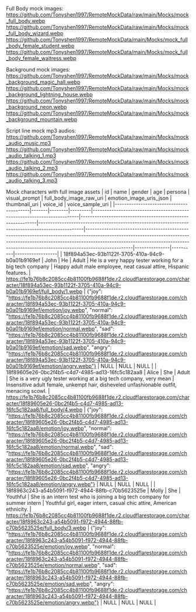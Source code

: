 Full Body mock images:
https://github.com/Tonyshen1997/RemoteMockData/raw/main/Mocks/mock_full_body.webp
https://github.com/Tonyshen1997/RemoteMockData/raw/main/Mocks/mock_full_body_wizard.webp
https://github.com/Tonyshen1997/RemoteMockData/main/Mocks/mock_full_body_female_student.webp
https://github.com/Tonyshen1997/RemoteMockData/main/Mocks/mock_full_body_female_waitress.webp

Background mock images:
https://github.com/Tonyshen1997/RemoteMockData/raw/main/Mocks/mock_background_magic_hall.webp
https://github.com/Tonyshen1997/RemoteMockData/raw/main/Mocks/mock_background_lightning_house.webp
https://github.com/Tonyshen1997/RemoteMockData/raw/main/Mocks/mock_background_neon.webp
https://github.com/Tonyshen1997/RemoteMockData/raw/main/Mocks/mock_background_mountain.webp

Script line mock mp3 audios:
https://github.com/Tonyshen1997/RemoteMockData/raw/main/Mocks/mock_audio_music.mp3
https://github.com/Tonyshen1997/RemoteMockData/raw/main/Mocks/mock_audio_talking_1.mp3
https://github.com/Tonyshen1997/RemoteMockData/raw/main/Mocks/mock_audio_talking_2.mp3
https://github.com/Tonyshen1997/RemoteMockData/raw/main/Mocks/mock_audio_talking_3.mp3



Mock characters with full image assets
| id                                      | name  | gender | age     | persona                                                                 | visual_prompt                                             | full_body_image_raw_uri                                                                 | emotion_image_uris_json                                                                                                                                                                                                                                    | thumbnail_uri | voice_id | voice_sample_uri |
|-----------------------------------------|-------|--------|---------|------------------------------------------------------------------------|-----------------------------------------------------------|-------------------------------------------------------------------------------------------------|--------------------------------------------------------------------------------------------------------------------------------------------------------------------------------------------------------------------------------------------------------------|---------------|----------|------------------|
| 18f894a53ec-93b1122f-3705-410a-94c9-b0a01b9169ef | John  | He     | Adult  | He is a very happy tester working for a big tech company               | Happy adult male employee, neat casual attire, Hispanic features. | https://fe1b76b8c2085cc4b81100fb9688f1de.r2.cloudflarestorage.com/character/18f894a53ec-93b1122f-3705-410a-94c9-b0a01b9169ef/full_body/1.webp | {"joy": "https://fe1b76b8c2085cc4b81100fb9688f1de.r2.cloudflarestorage.com/character/18f894a53ec-93b1122f-3705-410a-94c9-b0a01b9169ef/emotion/joy.webp", "normal": "https://fe1b76b8c2085cc4b81100fb9688f1de.r2.cloudflarestorage.com/character/18f894a53ec-93b1122f-3705-410a-94c9-b0a01b9169ef/emotion/normal.webp", "sad": "https://fe1b76b8c2085cc4b81100fb9688f1de.r2.cloudflarestorage.com/character/18f894a53ec-93b1122f-3705-410a-94c9-b0a01b9169ef/emotion/sad.webp", "angry": "https://fe1b76b8c2085cc4b81100fb9688f1de.r2.cloudflarestorage.com/character/18f894a53ec-93b1122f-3705-410a-94c9-b0a01b9169ef/emotion/angry.webp"} | NULL          | NULL     | NULL             |
| 18f89605e26-0bc2f4b5-c4d7-4985-ad13-16fc5c182aa8 | Alice | She    | Adult  | She is a very ugly tester working at a big tech company, very mean     | Insensitive adult female, unkempt hair, disheveled unfashionable outfit, menacing scowl. | https://fe1b76b8c2085cc4b81100fb9688f1de.r2.cloudflarestorage.com/character/18f89605e26-0bc2f4b5-c4d7-4985-ad13-16fc5c182aa8/full_body/4.webp | {"joy": "https://fe1b76b8c2085cc4b81100fb9688f1de.r2.cloudflarestorage.com/character/18f89605e26-0bc2f4b5-c4d7-4985-ad13-16fc5c182aa8/emotion/joy.webp", "normal": "https://fe1b76b8c2085cc4b81100fb9688f1de.r2.cloudflarestorage.com/character/18f89605e26-0bc2f4b5-c4d7-4985-ad13-16fc5c182aa8/emotion/normal.webp", "sad": "https://fe1b76b8c2085cc4b81100fb9688f1de.r2.cloudflarestorage.com/character/18f89605e26-0bc2f4b5-c4d7-4985-ad13-16fc5c182aa8/emotion/sad.webp", "angry": "https://fe1b76b8c2085cc4b81100fb9688f1de.r2.cloudflarestorage.com/character/18f89605e26-0bc2f4b5-c4d7-4985-ad13-16fc5c182aa8/emotion/angry.webp"} | NULL          | NULL     | NULL             |
| 18f8963c243-a54b5091-f972-4944-88fb-c70b5623525e | Molly | She    | Youthful | She is an intern test who is joining a big tech company for summer intern | Youthful girl, eager intern, casual chic attire, American ethnicity. | https://fe1b76b8c2085cc4b81100fb9688f1de.r2.cloudflarestorage.com/character/18f8963c243-a54b5091-f972-4944-88fb-c70b5623525e/full_body/3.webp | {"joy": "https://fe1b76b8c2085cc4b81100fb9688f1de.r2.cloudflarestorage.com/character/18f8963c243-a54b5091-f972-4944-88fb-c70b5623525e/emotion/joy.webp", "normal": "https://fe1b76b8c2085cc4b81100fb9688f1de.r2.cloudflarestorage.com/character/18f8963c243-a54b5091-f972-4944-88fb-c70b5623525e/emotion/normal.webp", "sad": "https://fe1b76b8c2085cc4b81100fb9688f1de.r2.cloudflarestorage.com/character/18f8963c243-a54b5091-f972-4944-88fb-c70b5623525e/emotion/sad.webp", "angry": "https://fe1b76b8c2085cc4b81100fb9688f1de.r2.cloudflarestorage.com/character/18f8963c243-a54b5091-f972-4944-88fb-c70b5623525e/emotion/angry.webp"} | NULL          | NULL     | NULL             |

